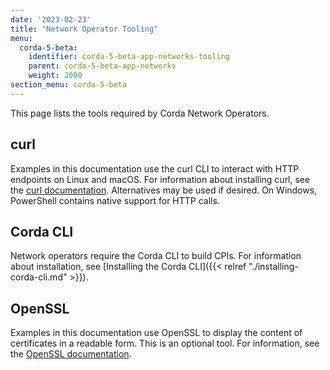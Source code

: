 ```yaml
---
date: '2023-02-23'
title: "Network Operator Tooling"
menu:
  corda-5-beta:
    identifier: corda-5-beta-app-networks-tooling
    parent: corda-5-beta-app-networks
    weight: 2000
section_menu: corda-5-beta
---
```

This page lists the tools required by Corda Network Operators.

## curl

Examples in this documentation use the curl CLI to interact with HTTP endpoints on Linux and macOS. For information about installing curl, see the [curl documentation](https://curl.se/). Alternatives may be used if desired.
On Windows, PowerShell contains native support for HTTP calls.
## Corda CLI

Network operators require the Corda CLI to build CPIs.
For information about installation, see [Installing the Corda CLI]({{< relref "./installing-corda-cli.md" >}}).

## OpenSSL

Examples in this documentation use OpenSSL to display the content of certificates in a readable form. This is an optional tool. For information, see the [OpenSSL documentation](https://www.openssl.org/docs/). 